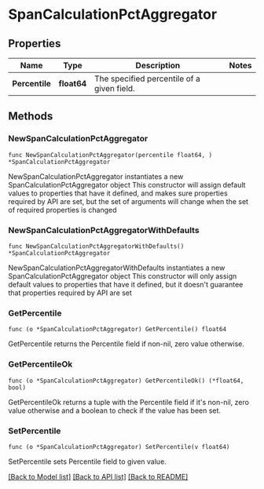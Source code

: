 # SpanCalculationPctAggregator

## Properties

Name | Type | Description | Notes
------------ | ------------- | ------------- | -------------
**Percentile** | **float64** | The specified percentile of a given field. | 

## Methods

### NewSpanCalculationPctAggregator

`func NewSpanCalculationPctAggregator(percentile float64, ) *SpanCalculationPctAggregator`

NewSpanCalculationPctAggregator instantiates a new SpanCalculationPctAggregator object
This constructor will assign default values to properties that have it defined,
and makes sure properties required by API are set, but the set of arguments
will change when the set of required properties is changed

### NewSpanCalculationPctAggregatorWithDefaults

`func NewSpanCalculationPctAggregatorWithDefaults() *SpanCalculationPctAggregator`

NewSpanCalculationPctAggregatorWithDefaults instantiates a new SpanCalculationPctAggregator object
This constructor will only assign default values to properties that have it defined,
but it doesn't guarantee that properties required by API are set

### GetPercentile

`func (o *SpanCalculationPctAggregator) GetPercentile() float64`

GetPercentile returns the Percentile field if non-nil, zero value otherwise.

### GetPercentileOk

`func (o *SpanCalculationPctAggregator) GetPercentileOk() (*float64, bool)`

GetPercentileOk returns a tuple with the Percentile field if it's non-nil, zero value otherwise
and a boolean to check if the value has been set.

### SetPercentile

`func (o *SpanCalculationPctAggregator) SetPercentile(v float64)`

SetPercentile sets Percentile field to given value.



[[Back to Model list]](../README.md#documentation-for-models) [[Back to API list]](../README.md#documentation-for-api-endpoints) [[Back to README]](../README.md)


